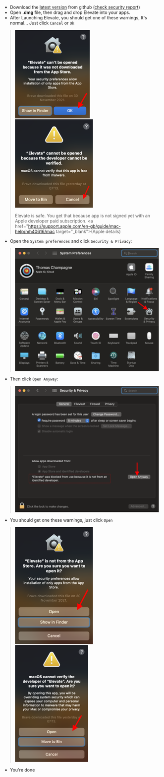 - Download the <a href="https://github.com/thomaschampagne/elevate/releases/latest" target="_blank">latest version</a> from github (<a href="https://www.virustotal.com/gui/file/7a4e4abd9f77da883e9a8c3abb3347bec36ca6ff053cee42745733ad3b3fd83e" target="_blank">check security report</a>)
- Open **.dmg** file, then drag and drop Elevate into your apps.
- After Launching Elevate, you should get one of these warnings, It's normal... Just click `Cancel` or `Ok`

> ![](./imgs/macOS/warning-launch-2.png)
> ![](./imgs/macOS/warning-launch-1.png)
>
> Elevate is safe. You get that because app is not signed yet with an Apple developer paid subscription.
> <a href="https://support.apple.com/en-gb/guide/mac-help/mh40616/mac target="_blank">(Apple details)</a>

- Open the `System preferences` and click `Security & Privacy`:

> ![](./imgs/macOS/system-prefs.png)

- Then click `Open Anyway`:

> ![](./imgs/macOS/security-privacy.png)

- You should get one these warnings, just click `Open`

> ![](./imgs/macOS/confirm-launch-2.png)
> ![](./imgs/macOS/confirm-launch-1.png)

- You're done
